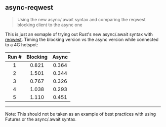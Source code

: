 ## async-reqwest
> Using the new async/.await syntax and comparing the reqwest blocking client to the async one


This is just an exmaple of trying out Rust's new async/.await syntax with [reqwest](https://docs.rs/reqwest/0.10.0-alpha.1/reqwest/).
Timing the blocking version vs the async version while connected to a 4G hotspot:

|Run #|Blocking|Async|
|:-----:|:--------:|:-----:|
|1|0.821|0.364|
|2|1.501|0.344|
|3|0.767|0.326|
|4|1.038|0.293|
|5|1.110|0.451|
---
Note: This should not be taken as an example of best practices with using Futures or the async/.await syntax.
